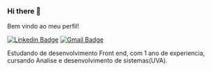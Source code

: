 ### Hi there 👋

Bem vindo ao meu perfil!

[![Linkedin Badge](https://img.shields.io/badge/-LinkedIn-blue?style=flat-square&logo=Linkedin&logoColor=white&link=https://www.linkedin.com/in/wesley-de-souza-851271161/)](https://www.linkedin.com/in/wesley-de-souza-851271161/)
[![Gmail Badge](https://img.shields.io/badge/-Gmail-c14438?style=flat-square&logo=Gmail&logoColor=white&link=mailto:wesley.i476@gmail.com)](mailto:wesley.i476@gmail.com)

Estudando de desenvolvimento Front end, com 1 ano de experiencia, cursando Analise e desenvolvimento de sistemas(UVA).

<!--
**WeslynSouza/WeslynSouza** is a ✨ _special_ ✨ repository because its `README.md` (this file) appears on your GitHub profile.

Here are some ideas to get you started:

- 🔭 I’m currently working on ...
- 🌱 I’m currently learning ...
- 👯 I’m looking to collaborate on ...
- 🤔 I’m looking for help with ...
- 💬 Ask me about ...
- 📫 How to reach me: ...
- 😄 Pronouns: ...
- ⚡ Fun fact: ...
-->
